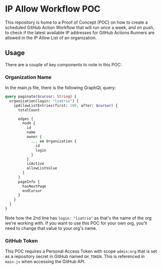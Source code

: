 # IP Allow Workflow POC

This repository is home to a Proof of Concept (POC) on how to create a scheduled GitHub Action Workflow that will run once a week, and on push, to check if the latest available IP addresses for GitHub Actions Runners are allowed in the IP Allow List of an organization.

## Usage

There are a couple of key components to note in this POC:

### Organization Name

In the main.js file, there is the following GraphQL query:

```graphql
query paginate($cursor: String) {
  organization(login: "liatrio") {
    ipAllowListEntries(first: 100, after: $cursor) {
      totalCount

      edges {
        node {
          id
          name
          owner {
            ... on Organization {
              id
              login
            }
          }
          isActive
          allowListValue
        }
      }
      pageInfo {
        hasNextPage
        endCursor
      }
    }
  }
}
```

Note how the 2nd line has `login: "liatrio"` as that's the name of the org we're working with. If you want to use this POC for your own org, you'll need to change that value to your org's name.

### GitHub Token

This POC requires a Personal Access Token with scope `admin:org` that is set as a repository secret in GitHub named `GH_TOKEN`. This is referenced in `main.js` when accessing the GitHub API.

